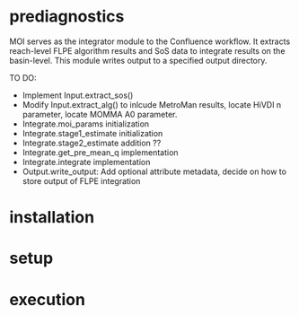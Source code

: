 # prediagnostics

MOI serves as the integrator module to the Confluence workflow. It extracts reach-level FLPE algorithm results and SoS data to integrate results on the basin-level. This module writes output to a specified output directory.

TO DO:
- Implement Input.extract_sos()
- Modify Input.extract_alg() to inlcude MetroMan results, locate HiVDI n parameter, locate MOMMA A0 parameter.
- Integrate.moi_params initialization
- Integrate.stage1_estimate initialization
- Integrate.stage2_estimate addition ??
- Integrate.get_pre_mean_q implementation
- Integrate.integrate implementation
- Output.write_output: Add optional attribute metadata, decide on how to store output of FLPE integration


# installation

# setup

# execution